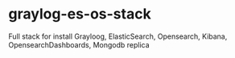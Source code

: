 # graylog-es-os-stack
Full stack for install Grayloog, ElasticSearch, Opensearch, Kibana, OpensearchDashboards, Mongodb replica
